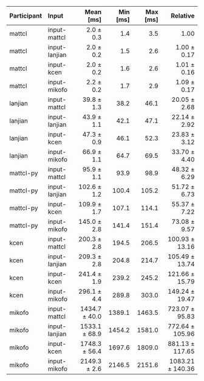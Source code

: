 | Participant | Input | Mean [ms] | Min [ms] | Max [ms] | Relative |
|:---|:---|---:|---:|---:|---:|
| mattcl | input-mattcl | 2.0 ± 0.3 | 1.4 | 3.5 | 1.00 |
| mattcl | input-lanjian | 2.0 ± 0.2 | 1.5 | 2.6 | 1.00 ± 0.17 |
| mattcl | input-kcen | 2.0 ± 0.2 | 1.6 | 2.6 | 1.01 ± 0.16 |
| mattcl | input-mikofo | 2.2 ± 0.2 | 1.7 | 2.9 | 1.09 ± 0.17 |
| lanjian | input-mattcl | 39.8 ± 1.3 | 38.2 | 46.1 | 20.05 ± 2.68 |
| lanjian | input-lanjian | 43.9 ± 1.1 | 42.1 | 47.1 | 22.14 ± 2.92 |
| lanjian | input-kcen | 47.3 ± 0.9 | 46.1 | 52.3 | 23.83 ± 3.12 |
| lanjian | input-mikofo | 66.9 ± 1.1 | 64.7 | 69.5 | 33.70 ± 4.40 |
| mattcl-py | input-mattcl | 95.9 ± 1.1 | 93.9 | 98.9 | 48.32 ± 6.29 |
| mattcl-py | input-lanjian | 102.6 ± 1.2 | 100.4 | 105.2 | 51.72 ± 6.73 |
| mattcl-py | input-kcen | 109.9 ± 1.7 | 107.1 | 114.1 | 55.37 ± 7.22 |
| mattcl-py | input-mikofo | 145.0 ± 2.8 | 141.4 | 151.4 | 73.08 ± 9.57 |
| kcen | input-mattcl | 200.3 ± 2.8 | 194.5 | 206.5 | 100.93 ± 13.16 |
| kcen | input-lanjian | 209.3 ± 2.8 | 204.8 | 214.7 | 105.49 ± 13.74 |
| kcen | input-kcen | 241.4 ± 1.9 | 239.2 | 245.2 | 121.66 ± 15.79 |
| kcen | input-mikofo | 296.1 ± 4.4 | 289.8 | 303.0 | 149.24 ± 19.47 |
| mikofo | input-mattcl | 1434.7 ± 40.0 | 1389.1 | 1463.5 | 723.07 ± 95.83 |
| mikofo | input-lanjian | 1533.1 ± 68.9 | 1454.2 | 1581.0 | 772.64 ± 105.96 |
| mikofo | input-kcen | 1748.3 ± 56.4 | 1697.6 | 1809.0 | 881.13 ± 117.65 |
| mikofo | input-mikofo | 2149.3 ± 2.6 | 2146.5 | 2151.6 | 1083.21 ± 140.36 |
